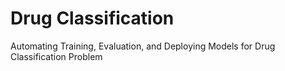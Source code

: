 # Drug Classification
Automating Training, Evaluation, and Deploying Models for Drug Classification Problem
